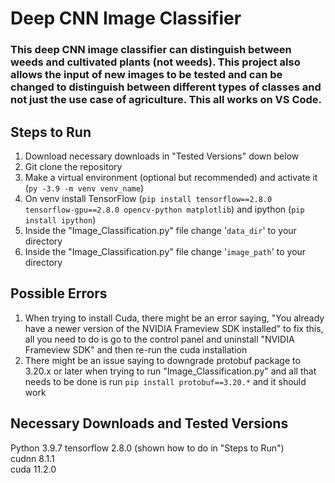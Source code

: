 # Deep CNN Image Classifier
### This deep CNN image classifier can distinguish between weeds and cultivated plants (not weeds). This project also allows the input of new images to be tested and can be changed to distinguish between different types of classes and not just the use case of agriculture. This all works on VS Code.

## Steps to Run
1. Download necessary downloads in "Tested Versions" down below  
2. Git clone the repository  
3. Make a virtual environment (optional but recommended) and activate it (```py -3.9 -m venv venv_name```) 
4. On venv install TensorFlow (```pip install tensorflow==2.8.0 tensorflow-gpu==2.8.0 opencv-python matplotlib```) and ipython (```pip install ipython```)  
5. Inside the "Image_Classification.py" file change '```data_dir```' to your directory 
6. Inside the "Image_Classification.py" file change '```image_path```' to your directory

## Possible Errors
1. When trying to install Cuda, there might be an error saying, "You already have a newer version of the NVIDIA Frameview SDK installed" to fix this, all you need to do is go to the control panel and uninstall "NVIDIA Frameview SDK" and then re-run the cuda installation
2. There might be an issue saying to downgrade protobuf package to 3.20.x or later when trying to run "Image_Classification.py" and all that needs to be done is run ```pip install protobuf==3.20.*``` and it should work

## Necessary Downloads and Tested Versions 
Python 3.9.7
tensorflow 2.8.0 (shown how to do in "Steps to Run")  
cudnn 8.1.1    
cuda 11.2.0   
